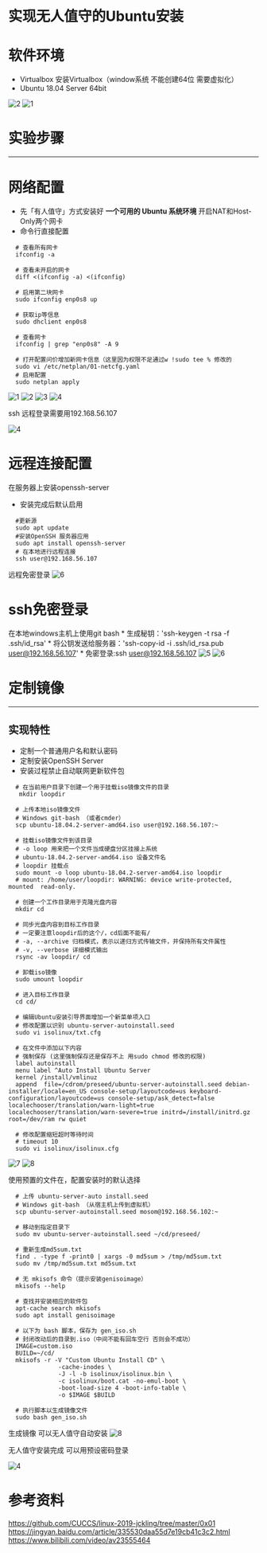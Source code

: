 

# 实现无人值守的Ubuntu安装


# 软件环境
* Virtualbox
  安装Virtualbox（window系统 不能创建64位 需要虚拟化）
* Ubuntu 18.04 Server 64bit

![2](VBox2.png)
![1](VBox1.png)


# 实验步骤
  -------------------


# 网络配置
* 先「有人值守」方式安装好 **一个可用的 Ubuntu 系统环境**
开启NAT和Host-Only两个网卡
* 命令行直接配置
```
  # 查看所有网卡
  ifconfig -a

  # 查看未开启的网卡
  diff <(ifconfig -a) <(ifconfig)

  # 启用第二块网卡
  sudo ifconfig enp0s8 up

  # 获取ip等信息
  sudo dhclient enp0s8

  # 查看网卡
  ifconfig | grep "enp0s8" -A 9
```
```
  # 打开配置问价增加新网卡信息（这里因为权限不足通过w !sudo tee % 修改的
  sudo vi /etc/netplan/01-netcfg.yaml
  # 启用配置
  sudo netplan apply
```
![1](net1.png)
![2](net2.png)
![3](net3.png)
![4](net4.png)

ssh 远程登录需要用192.168.56.107

![4](net5.png)


# 远程连接配置
在服务器上安装openssh-server
  * 安装完成后默认启用
  ```
    #更新源
    sudo apt update
    #安装OpenSSH 服务器应用
    sudo apt install openssh-server
    # 在本地进行远程连接
    ssh user@192.168.56.107

  ```
  远程免密登录
   ![6](ssh-login.png)
  
# ssh免密登录
  在本地windows主机上使用git bash
    * 生成秘钥：'ssh-keygen -t rsa -f .ssh/id_rsa'
    * 将公钥发送给服务器：'ssh-copy-id -i .ssh/id_rsa.pub user@192.168.56.107'
    * 免密登录:ssh user@192.168.56.107
    ![5](ssh-keygen.png)
    ![6](ssh-copy-id.png)
 
# 定制镜像

---

## 实现特性

* 定制一个普通用户名和默认密码
* 定制安装OpenSSH Server
* 安装过程禁止自动联网更新软件包
```
  # 在当前用户目录下创建一个用于挂载iso镜像文件的目录
   mkdir loopdir

  # 上传本地iso镜像文件
  # Windows git-bash （或者cmder）
  scp ubuntu-18.04.2-server-amd64.iso user@192.168.56.107:~
  
  # 挂载iso镜像文件到该目录
  # -o loop 用来把一个文件当成硬盘分区挂接上系统
  # ubuntu-18.04.2-server-amd64.iso 设备文件名
  # loopdir 挂载点
  sudo mount -o loop ubuntu-18.04.2-server-amd64.iso loopdir
  # mount: /home/user/loopdir: WARNING: device write-protected, mounted  read-only.

  # 创建一个工作目录用于克隆光盘内容
  mkdir cd
 
  # 同步光盘内容到目标工作目录
  # 一定要注意loopdir后的这个/，cd后面不能有/
  # -a, --archive 归档模式，表示以递归方式传输文件，并保持所有文件属性
  # -v, --verbose 详细模式输出
  rsync -av loopdir/ cd

  # 卸载iso镜像
  sudo umount loopdir

  # 进入目标工作目录
  cd cd/

  # 编辑Ubuntu安装引导界面增加一个新菜单项入口
  # 修改配置以识别 ubuntu-server-autoinstall.seed
  sudo vi isolinux/txt.cfg

  # 在文件中添加以下内容
  # 强制保存 (这里强制保存还是保存不上 用sudo chmod 修改的权限)
  label autoinstall
  menu label ^Auto Install Ubuntu Server
  kernel /install/vmlinuz
  append  file=/cdrom/preseed/ubuntu-server-autoinstall.seed debian-  installer/locale=en_US console-setup/layoutcode=us keyboard-configuration/layoutcode=us console-setup/ask_detect=false localechooser/translation/warn-light=true localechooser/translation/warn-severe=true initrd=/install/initrd.gz root=/dev/ram rw quiet

  # 修改配置缩短超时等待时间
  # timeout 10
  sudo vi isolinux/isolinux.cfg

```
![7](scp.png)
![8](mount.png)

使用预置的文件在，配置安装时的默认选择


```
  # 上传 ubuntu-server-auto install.seed
  # Windows git-bash （从宿主机上传到虚拟机）
  scp ubuntu-server-autoinstall.seed mosom@192.168.56.102:~

  # 移动到指定目录下
  sudo mv ubuntu-server-autoinstall.seed ~/cd/preseed/

  # 重新生成md5sum.txt
  find . -type f -print0 | xargs -0 md5sum > /tmp/md5sum.txt
  sudo mv /tmp/md5sum.txt md5sum.txt

  # 无 mkisofs 命令（提示安装genisoimage）
  mkisofs --help

  # 查找并安装相应的软件包
  apt-cache search mkisofs
  sudo apt install genisoimage

  # 以下为 bash 脚本，保存为 gen_iso.sh
  # 封闭改动后的目录到.iso（中间不能有回车空行 否则会不成功）
  IMAGE=custom.iso
  BUILD=~/cd/
  mkisofs -r -V "Custom Ubuntu Install CD" \
              -cache-inodes \
              -J -l -b isolinux/isolinux.bin \
              -c isolinux/boot.cat -no-emul-boot \
              -boot-load-size 4 -boot-info-table \
              -o $IMAGE $BUILD

  # 执行脚本以生成镜像文件
  sudo bash gen_iso.sh 
```
生成镜像 可以无人值守自动安装
![8](success-iso.png)

无人值守安装完成 可以用预设密码登录 

![4](success-login.png)




# 参考资料
https://github.com/CUCCS/linux-2019-jckling/tree/master/0x01
https://jingyan.baidu.com/article/335530daa55d7e19cb41c3c2.html
https://www.bilibili.com/video/av23555464

